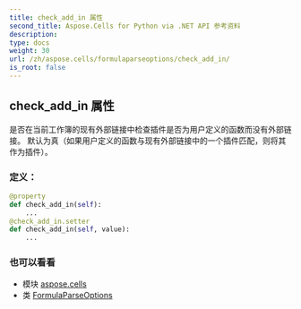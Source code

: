 ```yaml
---
title: check_add_in 属性
second_title: Aspose.Cells for Python via .NET API 参考资料
description:
type: docs
weight: 30
url: /zh/aspose.cells/formulaparseoptions/check_add_in/
is_root: false
---
```

## check_add_in 属性

是否在当前工作簿的现有外部链接中检查插件是否为用户定义的函数而没有外部链接。
默认为真（如果用户定义的函数与现有外部链接中的一个插件匹配，则将其作为插件）。
### 定义：
```python
@property
def check_add_in(self):
    ...
@check_add_in.setter
def check_add_in(self, value):
    ...
```

### 也可以看看
* 模块 [aspose.cells](../../)
* 类 [FormulaParseOptions](/cells/python-net/zh/aspose.cells/formulaparseoptions)
